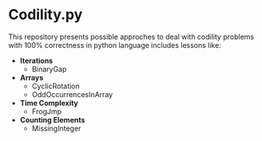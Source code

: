 # Codility.py

This repository presents possible approches to deal with codility problems with 100% correctness in python language includes lessons like:

* **Iterations**
  * BinaryGap
* **Arrays**
  * CyclicRotation
  * OddOccurrencesInArray
* **Time Complexity**
  * FrogJmp
* **Counting Elements**
  * MissingInteger
